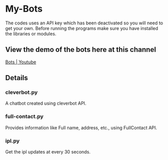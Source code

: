 # My-Bots

The codes uses an API key which has been deactivated so you will need to get your own.
Before running the programs make sure you have installed the libraries or modules. 

## View the demo of the bots here at this channel
[Bots | Youtube](https://www.youtube.com/channel/UCJPR7NC5igzhgzjRFeNWLvQ)

## Details

### cleverbot.py
A chatbot created using cleverbot API. 

### full-contact.py
Provides information like Full name, address, etc., using FullContact API.

### ipl.py
Get the ipl updates at every 30 seconds. 
